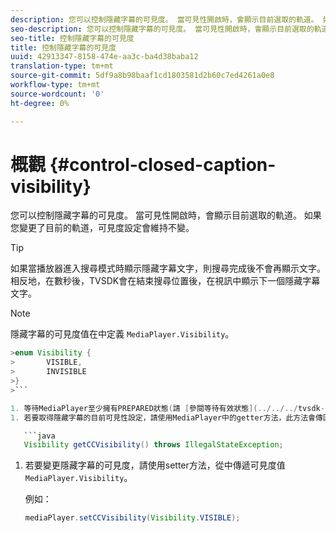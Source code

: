 ```yaml
---
description: 您可以控制隱藏字幕的可見度。 當可見性開啟時，會顯示目前選取的軌道。 如果您變更了目前的軌道，可見度設定會維持不變。
seo-description: 您可以控制隱藏字幕的可見度。 當可見性開啟時，會顯示目前選取的軌道。 如果您變更了目前的軌道，可見度設定會維持不變。
seo-title: 控制隱藏字幕的可見度
title: 控制隱藏字幕的可見度
uuid: 42913347-8158-474e-aa3c-ba4d38baba12
translation-type: tm+mt
source-git-commit: 5df9a8b98baaf1cd1803581d2b60c7ed4261a0e8
workflow-type: tm+mt
source-wordcount: '0'
ht-degree: 0%

---
```



# 概觀 {#control-closed-caption-visibility}

您可以控制隱藏字幕的可見度。 當可見性開啟時，會顯示目前選取的軌道。 如果您變更了目前的軌道，可見度設定會維持不變。

>[!TIP]
>
>如果當播放器進入搜尋模式時顯示隱藏字幕文字，則搜尋完成後不會再顯示文字。 相反地，在數秒後，TVSDK會在結束搜尋位置後，在視訊中顯示下一個隱藏字幕文字。

>[!NOTE]
>
>隱藏字幕的可見度值在中定義 `MediaPlayer.Visibility`。
>
>
```java
>enum Visibility { 
>       VISIBLE,  
>       INVISIBLE 
>}
>```

1. 等待MediaPlayer至少擁有PREPARED狀態(請 [參閱等待有效狀態](../../../tvsdk-1.4-for-android/ui-configure/android-1.4-ui-state-prepared-wait-for.md))。
1. 若要取得隱藏字幕的目前可見性設定，請使用MediaPlayer中的getter方法，此方法會傳回可見性值。

   ```java
   Visibility getCCVisibility() throws IllegalStateException;
   ```

1. 若要變更隱藏字幕的可見度，請使用setter方法，從中傳遞可見度值 `MediaPlayer.Visibility`。

   例如：

   ```java
   mediaPlayer.setCCVisibility(Visibility.VISIBLE);
   ```

